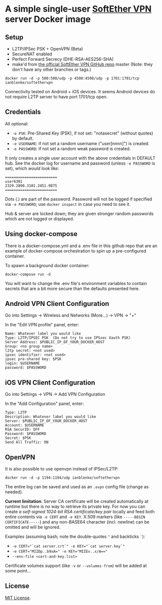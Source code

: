 # A simple single-user [SoftEther VPN][1] server Docker image #

## Setup ##
 - L2TP/IPSec PSK + OpenVPN (Beta)
 - SecureNAT enabled
 - Perfect Forward Secrecy (DHE-RSA-AES256-SHA)
 - make'd from [the official SoftEther VPN GitHub repo][2] master (Note: they don't have any other branches or tags.)

`docker run -d -p 500:500/udp -p 4500:4500/udp -p 1701:1701/tcp ianblenke/softethervpn`

Connectivity tested on Android + iOS devices. It seems Android devices do not require L2TP server to have port 1701/tcp open.

## Credentials ##

All optional:

- `-e PSK`: Pre-Shared Key (PSK), if not set: "notasecret" (without quotes) by default.
- `-e USERNAME`: if not set a random username ("user[nnnn]") is created.
- `-e PASSWORD`: if not set a random weak password is created.

It only creates a single user account with the above credentials in DEFAULT hub.
See the docker log for username and password (unless `-e PASSWORD` is set), which *would look like*:

    ========================
    user6301
    2329.2890.3101.2451.9875
    ========================
Dots (.) are part of the password. Password will not be logged if specified via `-e PASSWORD`; use `docker inspect` in case you need to see it.

Hub & server are locked down; they are given stronger random passwords which are not logged or displayed.

## Using docker-compose ##

There is a docker-compose.yml and a .env file in this github repo that are an example of docker-compose orchestration to spin up a pre-configured container.

To spawn a background docker container:

    docker-compose run -d

You will want to change the .env file's environment variables to contain secrets that are a bit more secure than the defaults presented here.

## Android VPN Client Configuration ##

Go into Settings -> Wireless and Networks (More...) -> VPN -> "+"

In the "Edit VPN profile" panel, enter:

    Name: Whatever label you would like
    Type: L2TP/IPSEC PSK  (Do not try to use IPSsec Xauth PSK)
    Server Address: $PUBLIC_IP_OF_YOUR_DOCKER_HOST
    Group: <no group name>
    l2tp secret: <not used>
    ipsec identifier: <not used>
    ipsec pre-shared key: $PSK
    login: $USERNAME
    password: $PASSWORD

## iOS VPN Client Configuration ##

Go into Settings -> VPN -> Add VPN Configuration

In the "Add Configuration" panel, enter:

    Type: L2TP
    Description: Whatever label you would like
    Server: $PUBLIC_IP_OF_YOUR_DOCKER_HOST
    Account: $USERNAME
    RSA SecurID: OFF
    Password: $PASSWORD
    Secret: $PSK
    Send All Traffic: ON

## OpenVPN ##

It is also possible to use openvpn instead of IPSec/L2TP:

`docker run -d -p 1194:1194/udp ianblenke/softethervpn`

The entire log can be saved and used as an `.ovpn` config file (change as needed).

**Current limitation**: Server CA certificate will be created automatically at runtime but there is no way to retrieve its private key. For now you can create _a self-signed 1024-bit RSA certificate/key pair_ locally and feed both entire contents via `-e CERT` and `-e KEY`. X.509 markers (like `-----BEGIN CERTIFICATE-----`) and any non-BASE64 character (incl. newline) can be omitted and will be ignored.

Examples (assuming bash; note the double-quotes `"` and backticks `` ` ``):

* ``-e CERT="`cat server.crt`" -e KEY="`cat server.key`"``
* `-e CERT="MIIDp..b9xA=" -e KEY="MIIEv..x/A=="`
* `--env-file <cert-and-key.list>`

Certificate volumes support (like `-v` or `--volumes-from`) will be added at some point...

## License ##

[MIT License][3].

  [1]: https://www.softether.org/
  [2]: https://github.com/SoftEtherVPN/SoftEtherVPN
  [3]: https://opensource.org/licenses/MIT
